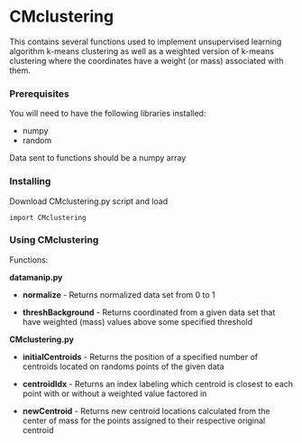 # CMclustering

This contains several functions used to implement unsupervised learning algorithm k-means clustering as well as a weighted version of k-means clustering where the coordinates have a weight (or mass) associated with them.

### Prerequisites

You will need to have the following libraries installed:
* numpy
* random

Data sent to functions should be a numpy array

### Installing

Download CMclustering.py script and load

```
import CMclustering
```

### Using CMclustering

Functions: 

**datamanip.py**

* **normalize** - Returns normalized data set from 0 to 1

* **threshBackground** - Returns coordinated from a given data set that have weighted (mass) values above some specified threshold

**CMclustering.py**

* **initialCentroids** - Returns the position of a specified number of centroids located on randoms points of the given data

* **centroidIdx** - Returns an index labeling which centroid is closest to each point with or without a weighted value factored in

* **newCentroid** - Returns new centroid locations calculated from the center of mass for the points assigned to their respective original centroid
